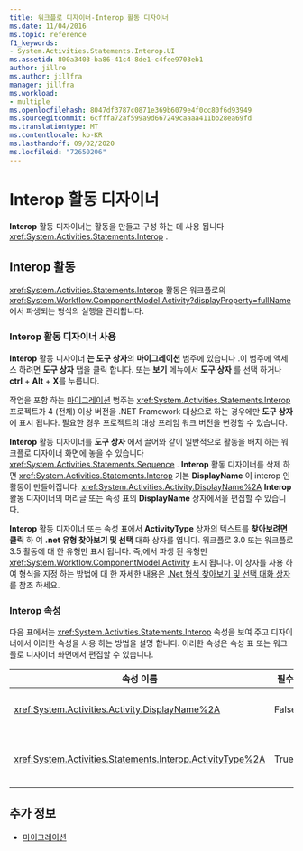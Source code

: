 ```yaml
---
title: 워크플로 디자이너-Interop 활동 디자이너
ms.date: 11/04/2016
ms.topic: reference
f1_keywords:
- System.Activities.Statements.Interop.UI
ms.assetid: 800a3403-ba86-41c4-8de1-c4fee9703eb1
author: jillre
ms.author: jillfra
manager: jillfra
ms.workload:
- multiple
ms.openlocfilehash: 8047df3787c0871e369b6079e4f0cc80f6d93949
ms.sourcegitcommit: 6cfffa72af599a9d667249caaaa411bb28ea69fd
ms.translationtype: MT
ms.contentlocale: ko-KR
ms.lasthandoff: 09/02/2020
ms.locfileid: "72650206"
---
```

# <a name="interop-activity-designer"></a>Interop 활동 디자이너

**Interop** 활동 디자이너는 활동을 만들고 구성 하는 데 사용 됩니다 <xref:System.Activities.Statements.Interop> .

## <a name="the-interop-activity"></a>Interop 활동

<xref:System.Activities.Statements.Interop> 활동은 워크플로의 <xref:System.Workflow.ComponentModel.Activity?displayProperty=fullName>에서 파생되는 형식의 실행을 관리합니다.

### <a name="use-the-interop-activity-designer"></a>Interop 활동 디자이너 사용

**Interop** 활동 디자이너 **는 도구 상자**의 **마이그레이션** 범주에 있습니다 .이 범주에 액세스 하려면 **도구 상자** 탭을 클릭 합니다. 또는 **보기** 메뉴에서 **도구 상자** 를 선택 하거나 **ctrl** + **Alt** + **X**를 누릅니다.

작업을 포함 하는 [마이그레이션](../workflow-designer/migration-activity-designers.md) 범주는 <xref:System.Activities.Statements.Interop> 프로젝트가 4 (전체) 이상 버전을 .NET Framework 대상으로 하는 경우에만 **도구 상자** 에 표시 됩니다. 필요한 경우 프로젝트의 대상 프레임 워크 버전을 변경할 수 있습니다.

**Interop** 활동 디자이너를 **도구 상자** 에서 끌어와 같이 일반적으로 활동을 배치 하는 워크플로 디자이너 화면에 놓을 수 있습니다 <xref:System.Activities.Statements.Sequence> . **Interop** 활동 디자이너를 삭제 하면 <xref:System.Activities.Statements.Interop> 기본 **DisplayName** 이 interop 인 활동이 만들어집니다. <xref:System.Activities.Activity.DisplayName%2A> **Interop** 활동 디자이너의 머리글 또는 속성 표의 **DisplayName** 상자에서을 편집할 수 있습니다.

**Interop** 활동 디자이너 또는 속성 표에서 **ActivityType** 상자의 텍스트를 **찾아보려면 클릭** 하 여 **.net 유형 찾아보기 및 선택** 대화 상자를 엽니다. 워크플로 3.0 또는 워크플로 3.5 활동에 대 한 유형만 표시 됩니다. 즉,에서 파생 된 유형만 <xref:System.Workflow.ComponentModel.Activity> 표시 됩니다. 이 상자를 사용 하 여 형식을 지정 하는 방법에 대 한 자세한 내용은 [.Net 형식 찾아보기 및 선택 대화 상자](../workflow-designer/browse-and-select-a-dotnet-type-dialog-box.md)를 참조 하세요.

### <a name="the-interop-properties"></a>Interop 속성

다음 표에서는 <xref:System.Activities.Statements.Interop> 속성을 보여 주고 디자이너에서 이러한 속성을 사용 하는 방법을 설명 합니다. 이러한 속성은 속성 표 또는 워크플로 디자이너 화면에서 편집할 수 있습니다.

|속성 이름|필수|사용량|
|-|--------------|-|
|<xref:System.Activities.Activity.DisplayName%2A>|False|<xref:System.Activities.Statements.Interop> 활동의 이름입니다. 기본값은 **Interop**입니다. 표시 이름은 필수는 아니지만 하나를 제공 하는 것이 좋습니다.|
|<xref:System.Activities.Statements.Interop.ActivityType%2A>|True|<xref:System.Activities.Statements.Interop> 활동에 포함된 활동의 형식을 지정합니다. 지정된 이 형식은 <xref:System.Workflow.ComponentModel.Activity>에서 파생된 것이어야 합니다.|

## <a name="see-also"></a>추가 정보

- [마이그레이션](../workflow-designer/migration-activity-designers.md)